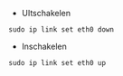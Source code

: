 - UItschakelen
```vim 
sudo ip link set eth0 down
```
- Inschakelen
```vim 
sudo ip link set eth0 up
```

